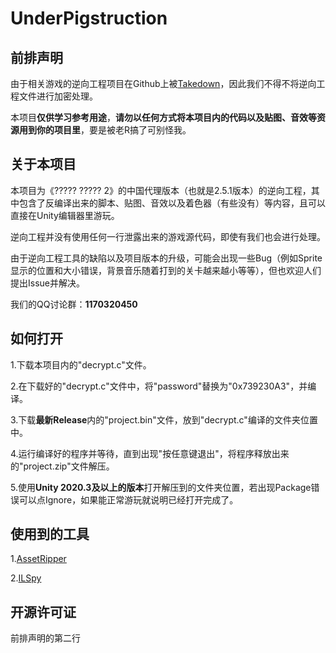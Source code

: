 # UnderPigstruction
## 前排声明
由于相关游戏的逆向工程项目在Github上被[Takedown](https://github.com/github/dmca/blob/master/2022/10/2022-10-28-rovio.md)，因此我们不得不将逆向工程文件进行加密处理。

本项目**仅供学习参考用途**，**请勿以任何方式将本项目内的代码以及贴图、音效等资源用到你的项目里**，要是被老R搞了可别怪我。

## 关于本项目
本项目为《????? ????? 2》的中国代理版本（也就是2.5.1版本）的逆向工程，其中包含了反编译出来的脚本、贴图、音效以及着色器（有些没有）等内容，且可以直接在Unity编辑器里游玩。

逆向工程并没有使用任何一行泄露出来的游戏源代码，即使有我们也会进行处理。

由于逆向工程工具的缺陷以及项目版本的升级，可能会出现一些Bug（例如Sprite显示的位置和大小错误，背景音乐随着打到的关卡越来越小等等），但也欢迎人们提出Issue并解决。

我们的QQ讨论群：**1170320450**


## 如何打开
1.下载本项目内的"decrypt.c"文件。

2.在下载好的"decrypt.c"文件中，将"password"替换为"0x739230A3"，并编译。

3.下载**最新Release**内的"project.bin"文件，放到"decrypt.c"编译的文件夹位置中。

4.运行编译好的程序并等待，直到出现"按任意键退出"，将程序释放出来的"project.zip"文件解压。

5.使用**Unity 2020.3及以上的版本**打开解压到的文件夹位置，若出现Package错误可以点Ignore，如果能正常游玩就说明已经打开完成了。

## 使用到的工具

1.[AssetRipper](https://github.com/AssetRipper/AssetRipper)

2.[ILSpy](https://github.com/icsharpcode/ILSpy)

## 开源许可证
前排声明的第二行
